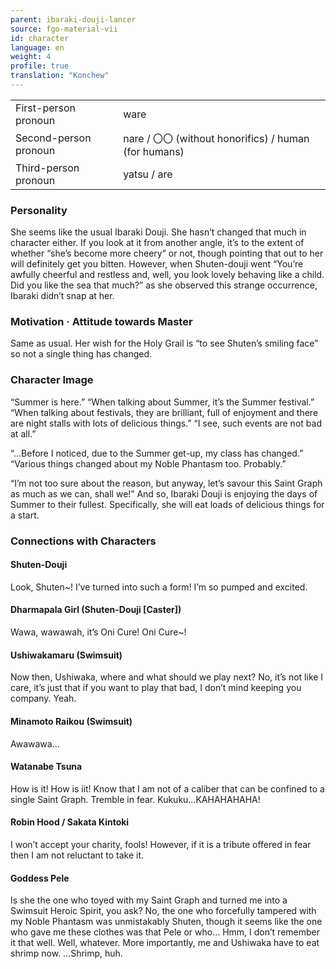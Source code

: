 ```yaml
---
parent: ibaraki-douji-lancer
source: fgo-material-vii
id: character
language: en
weight: 4
profile: true
translation: "Konchew"
---
```


<table>
  <tr><td>First-person pronoun</td><td>ware</td></tr>
  <tr><td>Second-person pronoun</td><td>nare / 〇〇 (without honorifics) / human (for humans)</td></tr>
  <tr><td>Third-person pronoun</td><td>yatsu / are</td></tr>
</table>

### Personality

She seems like the usual Ibaraki Douji.
She hasn’t changed that much in character either.
If you look at it from another angle, it’s to the extent of whether “she’s become more cheery” or not, though pointing that out to her will definitely get you bitten. However, when Shuten-douji went “You’re awfully cheerful and restless and, well, you look lovely behaving like a child. Did you like the sea that much?” as she observed this strange occurrence, Ibaraki didn’t snap at her.

### Motivation · Attitude towards Master

Same as usual.
Her wish for the Holy Grail is “to see Shuten’s smiling face” so not a single thing has changed.

### Character Image

“Summer is here.”
“When talking about Summer, it’s the Summer festival.”
“When talking about festivals, they are brilliant, full of enjoyment and there are night stalls with lots of delicious things.”
“I see, such events are not bad at all.”

“…Before I noticed, due to the Summer get-up, my class has changed.”
“Various things changed about my Noble Phantasm too. Probably.”

“I’m not too sure about the reason, but anyway, let’s savour this Saint Graph as much as we can, shall we!”
And so, Ibaraki Douji is enjoying the days of Summer to their fullest.
Specifically, she will eat loads of delicious things for a start.

### Connections with Characters

#### Shuten-Douji

Look, Shuten~!
I’ve turned into such a form!
I’m so pumped and excited.

#### Dharmapala Girl (Shuten-Douji [Caster])

Wawa, wawawah, it’s Oni Cure!
Oni Cure~!

#### Ushiwakamaru (Swimsuit)

Now then, Ushiwaka, where and what should we play next?
No, it’s not like I care, it’s just that if you want to play that bad, I don’t mind keeping you company. Yeah.

#### Minamoto Raikou (Swimsuit)

Awawawa…

#### Watanabe Tsuna

How is it!
How is iit!
Know that I am not of a caliber that can be confined to a single Saint Graph. Tremble in fear. Kukuku…KAHAHAHAHA!

#### Robin Hood / Sakata Kintoki

I won’t accept your charity, fools!
However, if it is a tribute offered in fear then I am not reluctant to take it.

#### Goddess Pele

Is she the one who toyed with my Saint Graph and turned me into a Swimsuit Heroic Spirit, you ask?
No, the one who forcefully tampered with my Noble Phantasm was unmistakably Shuten, though it seems like the one who gave me these clothes was that Pele or who…
Hmm, I don’t remember it that well. Well, whatever. More importantly, me and Ushiwaka have to eat shrimp now. …Shrimp, huh.
